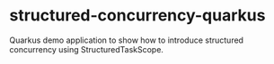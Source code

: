 # structured-concurrency-quarkus
Quarkus demo application to show how to introduce structured concurrency using StructuredTaskScope.
